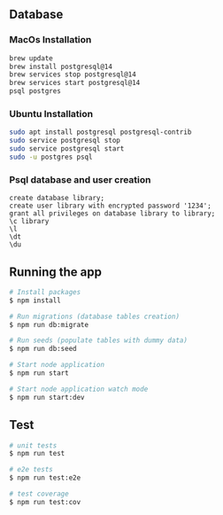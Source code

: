 ## Database

### MacOs Installation

```bash
brew update
brew install postgresql@14
brew services stop postgresql@14
brew services start postgresql@14
psql postgres
```

### Ubuntu Installation

```bash
sudo apt install postgresql postgresql-contrib
sudo service postgresql stop
sudo service postgresql start
sudo -u postgres psql
```

### Psql database and user creation

```
create database library;
create user library with encrypted password '1234';
grant all privileges on database library to library;
\c library
\l
\dt
\du
```

## Running the app

```bash
# Install packages
$ npm install

# Run migrations (database tables creation)
$ npm run db:migrate

# Run seeds (populate tables with dummy data)
$ npm run db:seed

# Start node application
$ npm run start

# Start node application watch mode
$ npm run start:dev

```

## Test

```bash
# unit tests
$ npm run test

# e2e tests
$ npm run test:e2e

# test coverage
$ npm run test:cov
```
